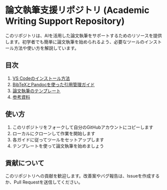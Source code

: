 # 論文執筆支援リポジトリ (Academic Writing Support Repository)

このリポジトリは、AIを活用した論文執筆をサポートするためのリソースを提供します。初学者でも簡単に論文執筆を始められるよう、必要なツールのインストール方法や使い方を解説しています。

## 目次

1. [VS Codeのインストール方法](docs/vs_code_installation.md)
2. [BibTeXとPandocを使った引用管理ガイド](docs/citation_management.md)
3. [論文執筆のテンプレート](templates/)
4. [参考資料](resources/)

## 使い方

1. このリポジトリをフォークして自分のGitHubアカウントにコピーします
2. ローカルにクローンして作業を開始します
3. 各ガイドに従ってツールをセットアップします
4. テンプレートを使って論文執筆を始めましょう

## 貢献について

このリポジトリへの貢献を歓迎します。改善案やバグ報告は、Issueを作成するか、Pull Requestを送信してください。
